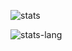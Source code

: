 
![stats](https://github-readme-stats.vercel.app/api?username=kentakom1213&show_icons=true&count_private=true&theme=swift)

![stats-lang](https://github-readme-stats.vercel.app/api/top-langs/?username=kentakom1213&layout=compact&theme=swift)

